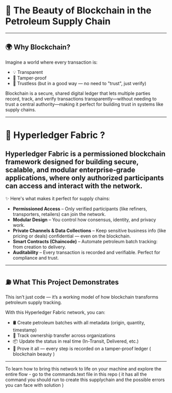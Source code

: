 # 🔗 The Beauty of Blockchain in the Petroleum Supply Chain
---
## 🌍 Why Blockchain?

Imagine a world where every transaction is:
- 💡 Transparent
- 🔐 Tamper-proof
- 🤝 Trustless (but in a good way — no need to "trust", just verify)

Blockchain is a secure, shared digital ledger that lets multiple parties record, track, and verify transactions transparently—without needing to trust a central authority—making it perfect for building trust in systems like supply chains.

---

# 🔧  Hyperledger Fabric ?
## Hyperledger Fabric is a permissioned blockchain framework designed for building secure, scalable, and modular enterprise-grade applications, where only authorized participants can access and interact with the network.

✨ Here's what makes it perfect for supply chains:

- **Permissioned Access** – Only verified participants (like refiners, transporters, retailers) can join the network.
- **Modular Design** – You control how consensus, identity, and privacy work.
- **Private Channels & Data Collections** – Keep sensitive business info (like pricing or deals) confidential — even on the blockchain.
- **Smart Contracts (Chaincode)** – Automate petroleum batch tracking: from creation to delivery.
- **Auditability** – Every transaction is recorded and verifiable. Perfect for compliance and trust.

---

## ⛽ What This Project Demonstrates

This isn’t just code — it’s a working model of how blockchain transforms petroleum supply tracking.

With this Hyperledger Fabric network, you can:
- 🛢️ Create petroleum batches with all metadata (origin, quantity, timestamp)
- 🚛 Track ownership transfer across organizations
- 📦 Update the status in real time (In-Transit, Delivered, etc.)
- 🧾 Prove it all — every step is recorded on a tamper-proof ledger ( blockchain beauty )

---

To learn how to bring this network to life on your machine and explore the entire flow - go to the commands.text file in this repo ( it has all the command you should run to create this supplychain and the possible errors you can face with solution )



